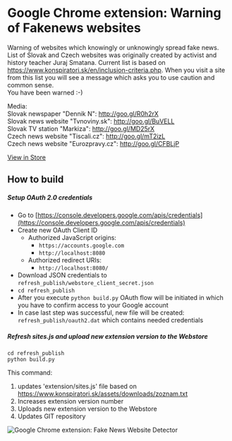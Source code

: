# Google Chrome extension: Warning of Fakenews websites

Warning of websites which knowingly or unknowingly spread fake news. List of Slovak and Czech websites was originally created by activist and history teacher Juraj Smatana. Current list is based on https://www.konspiratori.sk/en/inclusion-criteria.php.
When you visit a site from this list you will see a message which asks you to use caution and common sense.  
You have been warned :-)

Media:  
Slovak newspaper "Dennik N": http://goo.gl/R0h2rX  
Slovak news website "Tvnoviny.sk": http://goo.gl/BuVELL  
Slovak TV station "Markiza": http://goo.gl/MD25rX  
Czech news website "Tiscali.cz": http://goo.gl/mT2izL  
Czech news website "Eurozpravy.cz": http://goo.gl/CFBLjP  

[View in Store](https://chrome.google.com/webstore/detail/detektor-dezinforma%C4%8Dn%C3%BDch/ajfhmidimnkpbhnkcckllicmhhdipmoo?hl=en)  

## How to build

##### Setup OAuth 2.0 credentials

- Go to [https://console.developers.google.com/apis/credentials](https://console.developers.google.com/apis/credentials)
- Create new OAuth Client ID
  - Authorized JavaScript origins: 
    - `https://accounts.google.com`
    - `http://localhost:8080`
  - Authorized redirect URIs:
    - `http://localhost:8080/`
- Download JSON credentials to `refresh_publish/webstore_client_secret.json`
- `cd refresh_publish`
- After you execute `python build.py` OAuth flow will be initiated in which you have to confirm access to your Google account
- In case last step was successful, new file will be created: `refresh_publish/oauth2.dat` which contains needed credentials


##### Refresh sites.js and upload new extension version to the Webstore
```
cd refresh_publish
python build.py
```
This command:
1. updates 'extension/sites.js' file based on https://www.konspiratori.sk/assets/downloads/zoznam.txt
2. Increases extension version number
3. Uploads new extension version to the Webstore
4. Updates GIT repository 


![Google Chrome extension: Fake News Website Detector](http://radosdesign.github.io/screenshot.jpg)

